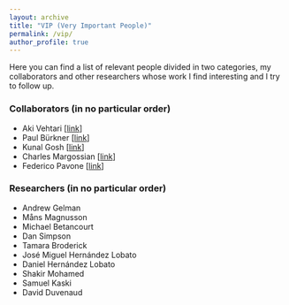 ```yaml
---
layout: archive
title: "VIP (Very Important People)"
permalink: /vip/
author_profile: true
---
```


Here you can find a list of relevant people divided in two categories, my collaborators and other researchers whose work I find interesting and I try to follow up.

### Collaborators (in no particular order)

  - Aki Vehtari [[link](https://users.aalto.fi/~ave/)]
  - Paul Bürkner [[link](http://www.uni-muenster.de/PsyIFP/AEHolling/de/personen/buerkner.html)]
  - Kunal Gosh [[link](https://twitter.com/kunalghosh?lang=es)]
  - Charles Margossian [[link](https://charlesm93.github.io)]
  - Federico Pavone [[link](https://twitter.com/FritzPfau?lang=es)]

### Researchers (in no particular order)

  - Andrew Gelman
  - Måns Magnusson
  - Michael Betancourt
  - Dan Simpson
  - Tamara Broderick
  - José Miguel Hernández Lobato
  - Daniel Hernández Lobato
  - Shakir Mohamed
  - Samuel Kaski
  - David Duvenaud
